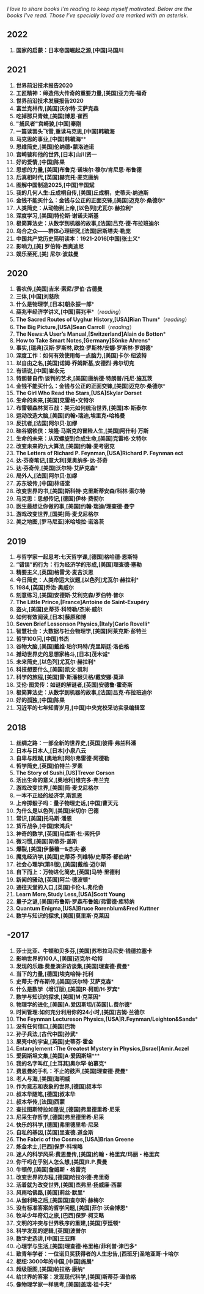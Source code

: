 *I love to share books I’m reading to keep myself motivated. Below are the books I’ve read. Those I’ve specially loved are marked with an asterisk.* 

## 2022

1. **国家的启蒙：日本帝国崛起之源,[中国]马国川**

## 2021

1. **世界前沿技术报告2020**
2. **工匠精神：缔造伟大传奇的重要力量,[美国]亚力克·福奇**
3. **世界前沿技术发展报告2020**
4. **富兰克林传,[美国]沃尔特·艾萨克森**
5. **吃掉那只青蛙,[美国]博恩·崔西**
6. **"捕风者"宫崎骏,[中国]秦刚**
7. **一篇读罢头飞雪,重读马克思,[中国]韩毓海**
8. **马克思的事业,[中国]韩毓海****
9. **思维简史,[美国]伦纳德•蒙洛迪诺**
10. **宫崎骏和他的世界,[日本]山川贤一**
11. **好的爱情,[中国]陈果**
12. **思想的力量,[美国]布鲁克·诺埃尔·穆尔/肯尼思·布鲁德**
13. **后真相时代,[英国]赫克托·麦克唐纳**
14. **图解中国制造2025,[中国]辛国斌**
15. **我的几何人生:丘成桐自传,[美国]丘成桐，史蒂夫·纳迪斯**
16. **金钱不能买什么：金钱与公正的正面交锋,[美国]迈克尔·桑德尔**\*
17. **人类简史：从动物到上帝,[以色列]尤瓦尔·赫拉利**\*
18. **深度学习,[美国]特伦斯·谢诺夫斯基**
19. **极简算法史：从数学到机器的故事,[法国]吕克·德·布拉班迪尔**
20. **乌合之众——群体心理研究,[法国]居斯塔夫·勒庞**
21. **中国共产党历史简明读本：1921-2016[中国]张士义***
22. **影响力,[美] 罗伯特·西奥迪尼**
23. **娱乐至死,[美] 尼尔·波兹曼**

## 2020

1. **香农传,[美国]吉米·索尼/罗伯·古德曼**
2. **三体,[中国]刘慈欣**
3. **什么是物理学,[日本]朝永振一郎**\*
4. **薛兆丰经济学讲义,[中国]薛兆丰***（*reading*）
5. **The Sacred Routes of Uyghur History,[USA]Rian Thum**\*（*reading*）
7. **The Big Picture,[USA]Sean Carroll**（*reading*）
8. **The News:A User’s Manual,[Switzerland]Alain de Botton**\*
9. **How to Take Smart Notes,[Germany]Sönke Ahrens***
10. **事实,[瑞典]汉斯·罗斯林,欧拉·罗斯林/安娜·罗斯林·罗朗德**\*
11. **深度工作：如何有效使用每一点脑力,[美国]卡尔·纽波特**
12. **以自由之名,[美国]诺姆·乔姆斯基,安德烈·弗尔切克**
13. **有话说,[中国]崔永元**
14. **特朗普自传:谈判的艺术,[美国]唐纳德·特朗普/托尼·施瓦茨**
15. **金钱不能买什么：金钱与公正的正面交锋,[美国]迈克尔·桑德尔**\*
16. **The Girl Who Read the Stars,[USA]Skylar Dorset**
17. **生命的未来,[美国]克雷格•文特尔**
18. **布雷顿森林货币战：美元如何统治世界,[美国]本·斯泰尔**
19. **运动改造大脑,[美国]约翰•瑞迪,埃里克•哈格曼**
20. **反抗者,[法国]阿尔贝·加缪**
17. **硅谷钢铁侠：埃隆·马斯克的冒险人生,[美国]阿什利·万斯**
18. **生命的未来：从双螺旋到合成生命,[美国]克雷格·文特尔**
24. **改变未来的九大算法,[美国]约翰·麦考密克**
25. **The Letters of Richard P. Feynman,[USA]Richard P. Feynman ect**
25. **达·芬奇笔记,[意大利]莱奥纳多·达·芬奇**
26. **达·芬奇传,[美国]沃尔特·艾萨克森***
27. **局外人,[法国]阿尔贝·加缪**
28. **苏东坡传,[中国]林语堂**
29. **改变世界的书,[美国]斯科特·克里斯蒂安森/科林·索尔特**
30. **马克思：思想传记,[德国]伊林·费彻尔**
31. **医生最想让你做的事,[美国]约翰·瑞迪/理查德·曼宁**
32. **游戏改变世界,[国美]简·麦戈尼格尔**
33. **美之地图,[罗马尼亚]米哈埃拉·诺洛茨**

## 2019

1. **与哲学家一起思考:七天哲学课,[德国]格哈德·恩斯特**
2. **“错误”的行为：行为经济学的形成,[美国]理查德·塞勒**
3. **精要主义,[英国]格雷戈·麦吉沃恩**
4. **今日简史：人类命运大议题,[以色列]尤瓦尔·赫拉利**\*
5. **1984,[英国]乔治·奥威尔**
6. **刻意练习,[美国]安德斯·艾利克森/罗伯特·普尔**
7. **The Little Prince,[France]Antoine de Saint-Exupéry**
8. **盗火,[美国]史蒂芬·科特勒/杰米·威尔**
9. **如何有效阅读,[日本]藤原和博**
10. **Seven Brief Lessonson Physics,[Italy]Carlo Rovelli**\*
11. **智慧社会：大数据与社会物理学,[美国]阿莱克斯·彭特兰**
12. **哲学100问,[中国]书杰**
13. **谷物大脑,[美国]戴维·珀尔玛特/克里斯廷·洛伯格**
14. **撼动世界史的思想家格斗,[日本]茂木诚**\*
15. **未来简史,[以色列]尤瓦尔·赫拉利**\*
16. **科技想要什么,[美国]凯文·凯利**
17. **科学的旅程,[美国]雷·斯潘根贝格/戴安娜·莫泽**
18. **艾伦·图灵传：如谜的解谜者,[英国]安德鲁·霍奇斯**
19. **极简算法史：从数学到机器的故事,[法国]吕克·布拉班迪尔**
20. **好的孤独,[中国]陈果**
21. **习近平的七年知青岁月,[中国]中央党校采访实录编辑室**


## **2018**

1. **丝绸之路：一部全新的世界史,[英国]彼得·弗兰科潘**
2. **日本与日本人,[日本]小泉八云**
3. **自卑与超越,[奥地利]阿尔弗雷德·阿德勒**
4. **哲学简史,[英国]伯特兰·罗素**
5. **The Story of Sushi,[US]Trevor Corson**
6. **活出生命的意义,[奥地利]维克多·弗兰克**
7. **游戏改变世界,[美国]简·麦戈尼格尔**
8. **一本不正经的经济学,斯凯恩**
9. **上帝掷骰子吗：量子物理史话,[中国]曹天元**
10. **为什么是以色列,[美国]米切尔·巴德**
11. **常识,[美国]托马斯·潘恩**
12. **货币战争,[中国]宋鸿兵**\*
13. **神奇的数学,[英国]马库斯·杜·索托伊**
14. **微习惯,[美国]斯蒂芬·盖斯**
15. **爆裂,[美国]伊藤穰一&杰夫·豪**
16. **魔鬼经济学,[美国]史蒂芬·列维特/史蒂芬·都伯纳**\*
17. **社会心理学(第8版),[美国]戴维·迈尔斯**
19. **自下而上：万物进化简史,[英国]马特·里德利**
20. **新闻的骚动,[英国]阿兰·德波顿**\*
21. **通往天堂的入口,[英国]卡伦·L.弗伦奇**
22. **Learn More,Study Less,[USA]Scott Young**
23. **量子之谜,[美国]布鲁斯·罗森布鲁姆/弗雷德·库特纳**
24. **Quantum Enigma,[USA]Bruce Rorenblum&Fred Kuttner**
25. **数学与知识的探求,[美国]莫里斯·克莱因**

## **-2017**

1. **莎士比亚、牛顿和贝多芬,[美国]苏布拉马尼安·钱德拉塞卡**
2. **影响世界的100人,[美国]迈克尔·哈特**
3. **发现的乐趣:费曼演讲访谈集,[美国]理查德·费曼**\*
4. **当下的力量,[德国]埃克哈特·托利**
5. **史蒂夫·乔布斯传,[美国]沃尔特·艾萨克森**\*
6. **什么是数学（增订版),[美国]R·柯朗/H·罗宾**\*
7. **数学与知识的探求,[美国]M·克莱因**\*
8. **物理学的进化,[美国]A.爱因斯坦/[英国]L.费尔德**\*
9. **时间管理:如何充分利用你的24小时,[美国]吉姆·兰德尔**
10. **The Feynman Lectureson Physics,[USA]R.Feynman/Leighton&Sands**\*
11. **没有任何借口,[美国]巴勃**
12. **孙子兵法,[古代中国]孙武**\*
13. **果壳中的宇宙,[英国]史蒂芬·霍金**
14. **Entanglement :The Greatest Mystery in Physics,[Israel]Amir.Aczel**
15. **爱因斯坦文集,[美国]A·爱因斯坦*****
16. **我的名字叫红,[土耳其]奥尔罕·帕慕克***
17. **费恩曼的手札：不止的鼓声,[美国]理查德·费曼**\*
18. **老人与海,[美国]海明威**
19. **作为意志和表象的世界,[德国]叔本华**
20. **叔本华随笔,[德国]叔本华**
21. **叔本华传,[法国]西蒙**
22. **查拉图斯特拉如是说,[德国]弗里德里希·尼采**
23. **尼采生存哲学,[德国]弗里德里希·尼采**
24. **快乐的科学,[德国]弗里德里希·尼采**
25. **自私的基因,[英国]里查德.道金斯**
26. **The Fabric of the Cosmos,[USA]Brian Greene**
27. **炼金术士,[巴西]保罗·科埃略**
28. **迷人的科学风采:费恩曼传,[美国]约翰・格里宾/玛丽・格里宾**
29. **你干吗在乎别人怎么想,[美国]R.P.费曼**
30. **牛顿传,[美国]詹姆斯・格雷克**
31. **改变世界的方程,[德国]哈拉尔德·弗里奇**
32. **活着就为改变世界,[美国]杰弗里·扬威廉·西蒙**
33. **风雨哈佛路,[美国]莉丝·默里***
34. **从伽利略之后,[美国国]查尔斯·赫梅尔**
35. **没有标准答案的哲学问题,[美国]菲尔·沃会博恩**\*
36. **牧羊少年奇幻之旅,[巴西]保罗·柯艾略**
37. **文明的冲突与世界秩序的重建,[美国]亨廷顿**\*
38. **科学发现的逻辑,[英国]波普尔**
39. **数学史选讲,[中国]王亚辉**
40. **心理学与生活,[美国]理查德·格里格/菲利普·津巴多**\*
41. **致青年学者：一位诺贝奖获得者的人生忠告,[西班牙]圣地亚哥·卡哈尔**
42. **枢纽:3000年的中国,[中国]施展***
43. **超级版图,[美国]帕拉格·康纳**\*
44. **给世界的答案：发现现代科学,[美国]斯蒂芬·温伯格**
45. **像物理学家一样思考,[美国]盖瑞·祖卡夫**\*